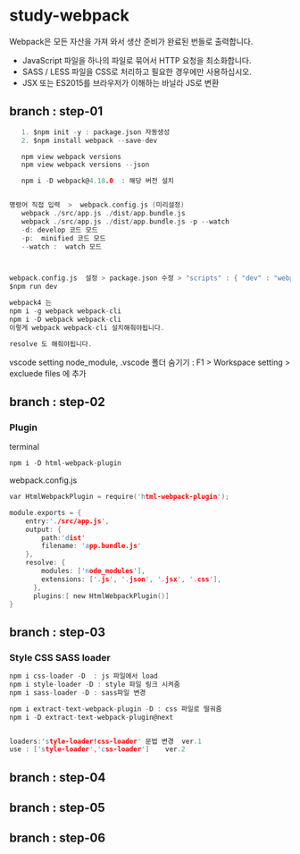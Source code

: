 # study-webpack

Webpack은 모든 자산을 가져 와서 생산 준비가 완료된 번들로 출력합니다.

   - JavaScript 파일을 하나의 파일로 묶어서 HTTP 요청을 최소화합니다.
   - SASS / LESS 파일을 CSS로 처리하고 필요한 경우에만 사용하십시오.
   - JSX 또는 ES2015를 브라우저가 이해하는 바닐라 JS로 변환



## branch : step-01
~~~c
   1. $npm init -y : package.json 자동생성  
   2. $npm install webpack --save-dev

   npm view webpack versions
   npm view webpack versions --json

   npm i -D webpack@4.18.0  : 해당 버전 설치


명령어 직접 입력  >  webpack.config.js (미리설정)
   webpack ./src/app.js ./dist/app.bundle.js
   webpack ./src/app.js ./dist/app.bundle.js -p --watch
   -d: develop 코드 모드
   -p:  minified 코드 모드
   --watch :  watch 모드



webpack.config.js  설정 > package.json 수정 > "scripts" : { "dev" : "webpack -d --watch"}
$npm run dev
~~~

~~~c
webpack4 는 
npm i -g webpack webpack-cli 
npm i -D webpack webpack-cli
이렇게 webpack webpack-cli 설치해줘야됩니다.

resolve 도 해줘야됩니다.
~~~
vscode setting
node_module, .vscode 폴더 숨기기 : 
F1 > Workspace setting > excluede files 에 추가 




## branch : step-02 
### Plugin
terminal
~~~c 
npm i -D html-webpack-plugin
~~~

webpack.config.js
~~~c
var HtmlWebpackPlugin = require('html-webpack-plugin');

module.exports = {
    entry:'./src/app.js',
    output: {
        path:'dist'
        filename: 'app.bundle.js'
    },
    resolve: {
        modules: ['node_modules'],
        extensions: ['.js', '.json', '.jsx', '.css'],
      },
      plugins:[ new HtmlWebpackPlugin()]
}
~~~


## branch : step-03
### Style CSS SASS loader

~~~c
npm i css-loader -D  : js 파일에서 load
npm i style-loader -D : style 파일 링크 시켜줌 
npm i sass-loader -D : sass파일 변경

npm i extract-text-webpack-plugin -D : css 파일로 떨궈줌
npm i -D extract-text-webpack-plugin@next


loaders:'style-loader!css-loader' 문법 변경  ver.1
use : ['style-loader','css-loader']    ver.2

~~~

## branch : step-04

## branch : step-05

## branch : step-06
